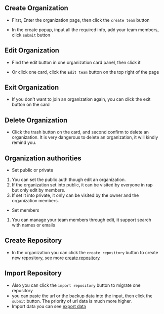 ## Create Organization

- First, Enter the organization page, then click the `create team` button

<code src="./component/create_button.tsx" inline=true></code>

- In the create popup, input all the required info, add your team members, click `submit` button

<code src="./component/create_popup.tsx" inline=true></code>
## Edit Organization
- Find the edit button in one organization card panel, then click it

<code src="./component/edit1.tsx" inline=true></code>

- Or click one card, click the `Edit team` button on the top right of the page
<code src="./component/edit2.tsx" inline=true></code>
## Exit Organization
- If you don't want to join an organization again, you can click the exit button on the card

<code src="./component/exit.tsx" inline=true></code>
## Delete Organization
- Click the trash button on the card, and second confirm to delete an organization. It is very dangerous to delete an organization, it will kindly remind you.

<code src="./component/delete.tsx" inline=true></code>
## Organization authorities

- Set public or private
1. You can set the public auth though edit an organization.
2. If the organization set into public, it can be visited by everyone in rap but only edit by members.
3. If set it into private, it only can be visited by the owner and the organization members.

<code src="./component/public.tsx" inline=true></code>

- Set members
1. You can manage your team members through edit, it support search with names or emails
<code src="./component/search_members.tsx" inline=true></code>
## Create Repository

- In the organization you can click the `create repository` button to create new repository, see more [create repository](https://infra-fe.github.io/rap-client/guide/project/repository#create-repository)

## Import Repository

- Also you can click the `import repository` button to migrate one repository
- you can paste the url or the backup data into the input, then click the `submit` button. The priority of url data is much more higher.
- Import data you can see [export data](https://infra-fe.github.io/rap-client/guide/export#export-rap)

<code src="./component/import.tsx" inline=true></code>

